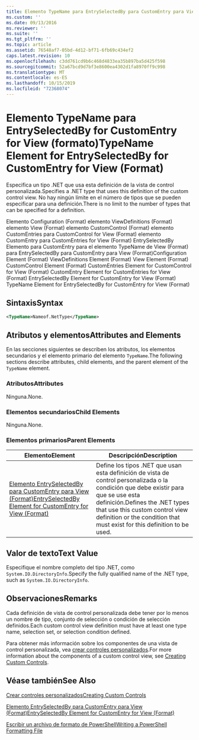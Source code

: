 ```yaml
---
title: Elemento TypeName para EntrySelectedBy para CustomEntry para View (Format) | Microsoft Docs
ms.custom: ''
ms.date: 09/13/2016
ms.reviewer: ''
ms.suite: ''
ms.tgt_pltfrm: ''
ms.topic: article
ms.assetid: 76548af7-05bd-4d12-bf71-6fb69c434ef2
caps.latest.revision: 10
ms.openlocfilehash: c3dd761cd9b6c468d4833ea35b897ba5d425f598
ms.sourcegitcommit: 52a67bcd9d7bf3e8600ea4302d1fa8970ff9c998
ms.translationtype: MT
ms.contentlocale: es-ES
ms.lasthandoff: 10/15/2019
ms.locfileid: "72368074"
---
```

# <a name="typename-element-for-entryselectedby-for-customentry-for-view-format"></a><span data-ttu-id="66cde-102">Elemento TypeName para EntrySelectedBy for CustomEntry for View (formato)</span><span class="sxs-lookup"><span data-stu-id="66cde-102">TypeName Element for EntrySelectedBy for CustomEntry for View (Format)</span></span>

<span data-ttu-id="66cde-103">Especifica un tipo .NET que usa esta definición de la vista de control personalizada.</span><span class="sxs-lookup"><span data-stu-id="66cde-103">Specifies a .NET type that uses this definition of the custom control view.</span></span> <span data-ttu-id="66cde-104">No hay ningún límite en el número de tipos que se pueden especificar para una definición.</span><span class="sxs-lookup"><span data-stu-id="66cde-104">There is no limit to the number of types that can be specified for a definition.</span></span>

<span data-ttu-id="66cde-105">Elemento Configuration (Format) elemento ViewDefinitions (Format) elemento View (Format) elemento CustomControl (Format) elemento CustomEntries para CustomControl for View (Format) elemento CustomEntry para CustomEntries for View (Format) EntrySelectedBy Elemento para CustomEntry para el elemento TypeName de View (Format) para EntrySelectedBy para CustomEntry para View (Format)</span><span class="sxs-lookup"><span data-stu-id="66cde-105">Configuration Element (Format) ViewDefinitions Element (Format) View Element (Format) CustomControl Element (Format) CustomEntries Element for CustomControl for View (Format) CustomEntry Element for CustomEntries for View (Format) EntrySelectedBy Element for CustomEntry for View (Format) TypeName Element for EntrySelectedBy for CustomEntry for View (Format)</span></span>

## <a name="syntax"></a><span data-ttu-id="66cde-106">Sintaxis</span><span class="sxs-lookup"><span data-stu-id="66cde-106">Syntax</span></span>

```xml
<TypeName>Nameof.NetType</TypeName>
```

## <a name="attributes-and-elements"></a><span data-ttu-id="66cde-107">Atributos y elementos</span><span class="sxs-lookup"><span data-stu-id="66cde-107">Attributes and Elements</span></span>

<span data-ttu-id="66cde-108">En las secciones siguientes se describen los atributos, los elementos secundarios y el elemento primario del elemento `TypeName`.</span><span class="sxs-lookup"><span data-stu-id="66cde-108">The following sections describe attributes, child elements, and the parent element of the `TypeName` element.</span></span>

### <a name="attributes"></a><span data-ttu-id="66cde-109">Atributos</span><span class="sxs-lookup"><span data-stu-id="66cde-109">Attributes</span></span>

<span data-ttu-id="66cde-110">Ninguna.</span><span class="sxs-lookup"><span data-stu-id="66cde-110">None.</span></span>

### <a name="child-elements"></a><span data-ttu-id="66cde-111">Elementos secundarios</span><span class="sxs-lookup"><span data-stu-id="66cde-111">Child Elements</span></span>

<span data-ttu-id="66cde-112">Ninguna.</span><span class="sxs-lookup"><span data-stu-id="66cde-112">None.</span></span>

### <a name="parent-elements"></a><span data-ttu-id="66cde-113">Elementos primarios</span><span class="sxs-lookup"><span data-stu-id="66cde-113">Parent Elements</span></span>

|<span data-ttu-id="66cde-114">Elemento</span><span class="sxs-lookup"><span data-stu-id="66cde-114">Element</span></span>|<span data-ttu-id="66cde-115">Descripción</span><span class="sxs-lookup"><span data-stu-id="66cde-115">Description</span></span>|
|-------------|-----------------|
|[<span data-ttu-id="66cde-116">Elemento EntrySelectedBy para CustomEntry para View (Format)</span><span class="sxs-lookup"><span data-stu-id="66cde-116">EntrySelectedBy Element for CustomEntry for View (Format)</span></span>](./entryselectedby-element-for-customentry-for-customcontrol-for-view-format.md)|<span data-ttu-id="66cde-117">Define los tipos .NET que usan esta definición de vista de control personalizada o la condición que debe existir para que se use esta definición.</span><span class="sxs-lookup"><span data-stu-id="66cde-117">Defines the .NET types that use this custom control view definition or the condition that must exist for this definition to be used.</span></span>|

## <a name="text-value"></a><span data-ttu-id="66cde-118">Valor de texto</span><span class="sxs-lookup"><span data-stu-id="66cde-118">Text Value</span></span>

<span data-ttu-id="66cde-119">Especifique el nombre completo del tipo .NET, como `System.IO.DirectoryInfo`.</span><span class="sxs-lookup"><span data-stu-id="66cde-119">Specify the fully qualified name of the .NET type, such as `System.IO.DirectoryInfo`.</span></span>

## <a name="remarks"></a><span data-ttu-id="66cde-120">Observaciones</span><span class="sxs-lookup"><span data-stu-id="66cde-120">Remarks</span></span>

<span data-ttu-id="66cde-121">Cada definición de vista de control personalizada debe tener por lo menos un nombre de tipo, conjunto de selección o condición de selección definidos.</span><span class="sxs-lookup"><span data-stu-id="66cde-121">Each custom control view definition must have at least one type name, selection set, or selection condition defined.</span></span>

<span data-ttu-id="66cde-122">Para obtener más información sobre los componentes de una vista de control personalizada, vea [crear controles personalizados](./creating-custom-controls.md).</span><span class="sxs-lookup"><span data-stu-id="66cde-122">For more information about the components of a custom control view, see [Creating Custom Controls](./creating-custom-controls.md).</span></span>

## <a name="see-also"></a><span data-ttu-id="66cde-123">Véase también</span><span class="sxs-lookup"><span data-stu-id="66cde-123">See Also</span></span>

[<span data-ttu-id="66cde-124">Crear controles personalizados</span><span class="sxs-lookup"><span data-stu-id="66cde-124">Creating Custom Controls</span></span>](./creating-custom-controls.md)

[<span data-ttu-id="66cde-125">Elemento EntrySelectedBy para CustomEntry para View (Format)</span><span class="sxs-lookup"><span data-stu-id="66cde-125">EntrySelectedBy Element for CustomEntry for View (Format)</span></span>](./entryselectedby-element-for-customentry-for-customcontrol-for-view-format.md)

[<span data-ttu-id="66cde-126">Escribir un archivo de formato de PowerShell</span><span class="sxs-lookup"><span data-stu-id="66cde-126">Writing a PowerShell Formatting File</span></span>](./writing-a-powershell-formatting-file.md)
